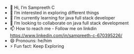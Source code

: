 - 👋 Hi, I’m Sampreeth C
- 👀 I’m interested in exploring different things
- 🌱 I’m currently learning for java full stack developer
- 💞️ I’m looking to collaborate on java full stack development 
- 📫 How to reach me - Follow me on linkdin https://www.linkedin.com/in/sampreeth-c-670395226/
- 😄 Pronouns: he/him
- ⚡ Fun fact: Keep Exploring

<!---
Sampree9595/Sampree9595 is a ✨ special ✨ repository because its `README.md` (this file) appears on your GitHub profile.
You can click the Preview link to take a look at your changes.
--->
